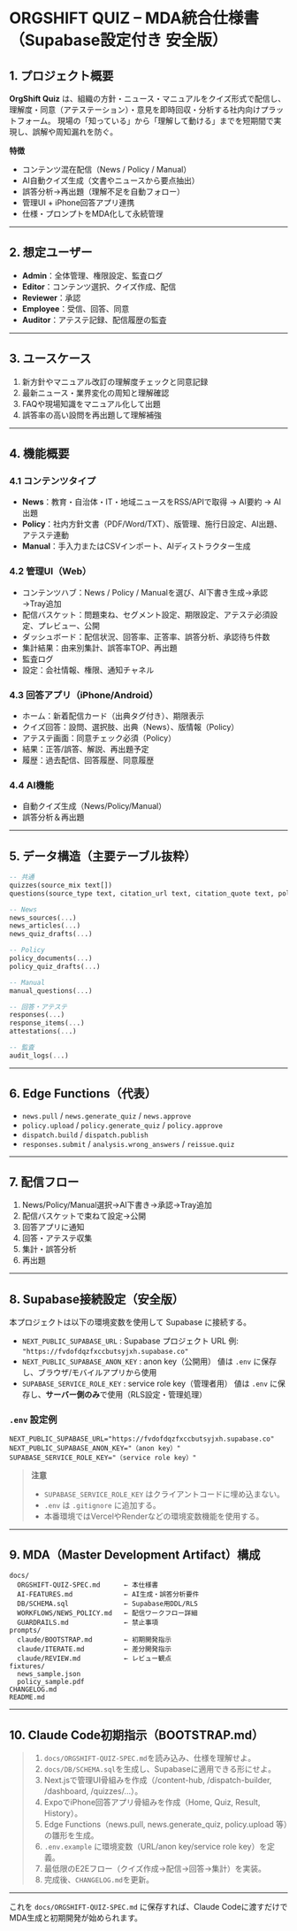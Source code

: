 # **ORGSHIFT QUIZ – MDA統合仕様書（Supabase設定付き 安全版）**

## 1. プロジェクト概要

**OrgShift Quiz** は、組織の方針・ニュース・マニュアルをクイズ形式で配信し、理解度・同意（アテステーション）・意見を即時回収・分析する社内向けプラットフォーム。
現場の「知っている」から「理解して動ける」までを短期間で実現し、誤解や周知漏れを防ぐ。

**特徴**

* コンテンツ混在配信（News / Policy / Manual）
* AI自動クイズ生成（文書やニュースから要点抽出）
* 誤答分析→再出題（理解不足を自動フォロー）
* 管理UI + iPhone回答アプリ連携
* 仕様・プロンプトをMDA化して永続管理

---

## 2. 想定ユーザー

* **Admin**：全体管理、権限設定、監査ログ
* **Editor**：コンテンツ選択、クイズ作成、配信
* **Reviewer**：承認
* **Employee**：受信、回答、同意
* **Auditor**：アテステ記録、配信履歴の監査

---

## 3. ユースケース

1. 新方針やマニュアル改訂の理解度チェックと同意記録
2. 最新ニュース・業界変化の周知と理解確認
3. FAQや現場知識をマニュアル化して出題
4. 誤答率の高い設問を再出題して理解補強

---

## 4. 機能概要

### 4.1 コンテンツタイプ

* **News**：教育・自治体・IT・地域ニュースをRSS/APIで取得 → AI要約 → AI出題
* **Policy**：社内方針文書（PDF/Word/TXT）、版管理、施行日設定、AI出題、アテステ連動
* **Manual**：手入力またはCSVインポート、AIディストラクター生成

### 4.2 管理UI（Web）

* コンテンツハブ：News / Policy / Manualを選び、AI下書き生成→承認→Tray追加
* 配信バスケット：問題束ね、セグメント設定、期限設定、アテステ必須設定、プレビュー、公開
* ダッシュボード：配信状況、回答率、正答率、誤答分析、承認待ち件数
* 集計結果：由来別集計、誤答率TOP、再出題
* 監査ログ
* 設定：会社情報、権限、通知チャネル

### 4.3 回答アプリ（iPhone/Android）

* ホーム：新着配信カード（出典タグ付き）、期限表示
* クイズ回答：設問、選択肢、出典（News）、版情報（Policy）
* アテステ画面：同意チェック必須（Policy）
* 結果：正答/誤答、解説、再出題予定
* 履歴：過去配信、回答履歴、同意履歴

### 4.4 AI機能

* 自動クイズ生成（News/Policy/Manual）
* 誤答分析＆再出題

---

## 5. データ構造（主要テーブル抜粋）

```sql
-- 共通
quizzes(source_mix text[])
questions(source_type text, citation_url text, citation_quote text, policy_doc_id uuid, policy_version text)

-- News
news_sources(...)
news_articles(...)
news_quiz_drafts(...)

-- Policy
policy_documents(...)
policy_quiz_drafts(...)

-- Manual
manual_questions(...)

-- 回答・アテステ
responses(...)
response_items(...)
attestations(...)

-- 監査
audit_logs(...)
```

---

## 6. Edge Functions（代表）

* `news.pull` / `news.generate_quiz` / `news.approve`
* `policy.upload` / `policy.generate_quiz` / `policy.approve`
* `dispatch.build` / `dispatch.publish`
* `responses.submit` / `analysis.wrong_answers` / `reissue.quiz`

---

## 7. 配信フロー

1. News/Policy/Manual選択→AI下書き→承認→Tray追加
2. 配信バスケットで束ねて設定→公開
3. 回答アプリに通知
4. 回答・アテステ収集
5. 集計・誤答分析
6. 再出題

---

## 8. Supabase接続設定（安全版）

本プロジェクトは以下の環境変数を使用して Supabase に接続する。

* `NEXT_PUBLIC_SUPABASE_URL` : Supabase プロジェクト URL
  例: `"https://fvdofdqzfxccbutsyjxh.supabase.co"`
* `NEXT_PUBLIC_SUPABASE_ANON_KEY` : anon key（公開用）
  値は `.env` に保存し、ブラウザ/モバイルアプリから使用
* `SUPABASE_SERVICE_ROLE_KEY` : service role key（管理者用）
  値は `.env` に保存し、**サーバー側のみ**で使用（RLS設定・管理処理）

### `.env` 設定例

```env
NEXT_PUBLIC_SUPABASE_URL="https://fvdofdqzfxccbutsyjxh.supabase.co"
NEXT_PUBLIC_SUPABASE_ANON_KEY="（anon key）"
SUPABASE_SERVICE_ROLE_KEY="（service role key）"
```

> **注意**
>
> * `SUPABASE_SERVICE_ROLE_KEY` はクライアントコードに埋め込まない。
> * `.env` は `.gitignore` に追加する。
> * 本番環境ではVercelやRenderなどの環境変数機能を使用する。

---

## 9. MDA（Master Development Artifact）構成

```
docs/
  ORGSHIFT-QUIZ-SPEC.md      ← 本仕様書
  AI-FEATURES.md             ← AI生成・誤答分析要件
  DB/SCHEMA.sql              ← Supabase用DDL/RLS
  WORKFLOWS/NEWS_POLICY.md   ← 配信ワークフロー詳細
  GUARDRAILS.md              ← 禁止事項
prompts/
  claude/BOOTSTRAP.md        ← 初期開発指示
  claude/ITERATE.md          ← 差分開発指示
  claude/REVIEW.md           ← レビュー観点
fixtures/
  news_sample.json
  policy_sample.pdf
CHANGELOG.md
README.md
```

---

## 10. Claude Code初期指示（BOOTSTRAP.md）

> 1. `docs/ORGSHIFT-QUIZ-SPEC.md`を読み込み、仕様を理解せよ。
> 2. `docs/DB/SCHEMA.sql`を生成し、Supabaseに適用できる形にせよ。
> 3. Next.jsで管理UI骨組みを作成（/content-hub, /dispatch-builder, /dashboard, /quizzes/...）。
> 4. ExpoでiPhone回答アプリ骨組みを作成（Home, Quiz, Result, History）。
> 5. Edge Functions（news.pull, news.generate_quiz, policy.upload 等）の雛形を生成。
> 6. `.env.example` に環境変数（URL/anon key/service role key）を定義。
> 7. 最低限のE2Eフロー（クイズ作成→配信→回答→集計）を実装。
> 8. 完成後、`CHANGELOG.md`を更新。

---

これを `docs/ORGSHIFT-QUIZ-SPEC.md` に保存すれば、Claude Codeに渡すだけでMDA生成と初期開発が始められます。